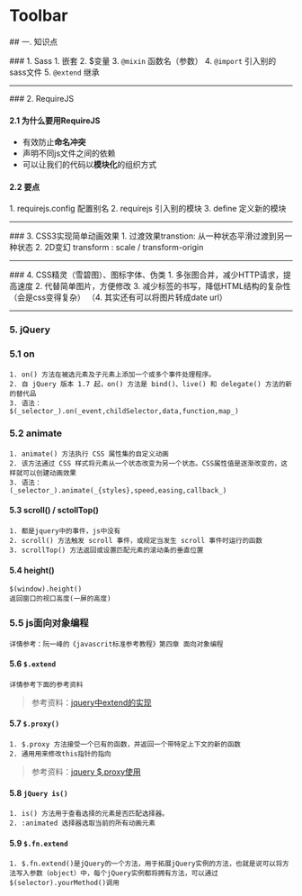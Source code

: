 # Toolbar

## 一. 知识点

### 1. Sass
1. 嵌套
2. $变量
3. `@mixin` 函数名（参数）
4. `@import` 引入别的sass文件
5. `@extend` 继承

----

### 2. RequireJS
#### 2.1 为什么要用RequireJS
- 有效防止**命名冲突**
- 声明不同js文件之间的依赖
- 可以让我们的代码以**模块化**的组织方式

#### 2.2 要点
1. requirejs.config 配置别名
2. requirejs 引入别的模块
3. define 定义新的模块

----

### 3. CSS3实现简单动画效果
1. 过渡效果transtion: 从一种状态平滑过渡到另一种状态
2. 2D变幻 transform : scale / transform-origin

---

### 4. CSS精灵（雪碧图）、图标字体、伪类
1. 多张图合并，减少HTTP请求，提高速度
2. 代替简单图片，方便修改
3. 减少标签的书写，降低HTML结构的复杂性（会是css变得复杂）
（4. 其实还有可以将图片转成date url）

---
### 5. jQuery

### 5.1 on
```
1. on() 方法在被选元素及子元素上添加一个或多个事件处理程序。
2. 自 jQuery 版本 1.7 起，on() 方法是 bind()、live() 和 delegate() 方法的新的替代品
3. 语法：
$(_selector_).on(_event,childSelector,data,function,map_)
```


### 5.2 animate
```
1. animate() 方法执行 CSS 属性集的自定义动画
2. 该方法通过 CSS 样式将元素从一个状态改变为另一个状态。CSS属性值是逐渐改变的，这样就可以创建动画效果
3. 语法：
(_selector_).animate(_{styles},speed,easing,callback_)
```

#### 5.3 scroll() / sctollTop()
```
1. 都是jquery中的事件，js中没有
2. scroll() 方法触发 scroll 事件，或规定当发生 scroll 事件时运行的函数
3. scrollTop() 方法返回或设置匹配元素的滚动条的垂直位置
```

#### 5.4 height()
```
$(window).height()
返回窗口的视口高度(一屏的高度)
```

### 5.5 js面向对象编程
```
详情参考：阮一峰的《javascrit标准参考教程》第四章 面向对象编程
```


#### 5.6 `$.extend`
```
详情参考下面的参考资料
```
>参考资料：[jquery中extend的实现](https://segmentfault.com/a/1190000002811691)

#### 5.7 `$.proxy()`
```
1. $.proxy 方法接受一个已有的函数，并返回一个带特定上下文的新的函数
2. 通用用来修改this指针的指向
```
>参考资料：[jquery $.proxy使用](http://www.cnblogs.com/hongchenok/p/3919497.html)

#### 5.8 `jQuery is()`
```
1. is() 方法用于查看选择的元素是否匹配选择器。
2. :animated 选择器选取当前的所有动画元素
```

#### 5.9 `$.fn.extend`
```
1. $.fn.extend()是jQuery的一个方法，用于拓展jQuery实例的方法，也就是说可以将方法写入参数（object）中，每个jQuery实例都将拥有方法，可以通过$(selector).yourMethod()调用
```
